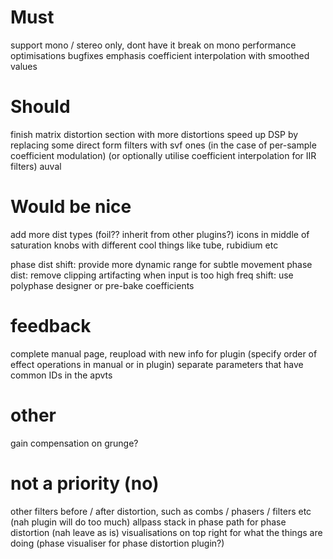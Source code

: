 
# Must

support mono / stereo only, dont have it break on mono
performance optimisations
bugfixes
emphasis coefficient interpolation with smoothed values

# Should

finish matrix distortion section with more distortions
speed up DSP by replacing some direct form filters with svf ones (in the case of per-sample coefficient modulation) (or optionally utilise coefficient interpolation for IIR filters)
auval

# Would be nice

add more dist types (foil?? inherit from other plugins?)
icons in middle of saturation knobs with different cool things like tube, rubidium etc

phase dist shift: provide more dynamic range for subtle movement
phase dist: remove clipping artifacting when input is too high
freq shift: use polyphase designer or pre-bake coefficients


# feedback 

complete manual page, reupload with new info for plugin (specify order of effect operations in manual or in plugin)
separate parameters that have common IDs in the apvts

# other
gain compensation on grunge?

# not a priority (no)

other filters before / after distortion, such as combs / phasers / filters etc  (nah plugin will do too much)
allpass stack in phase path for phase distortion (nah leave as is)
visualisations on top right for what the things are doing (phase visualiser for phase distortion plugin?)